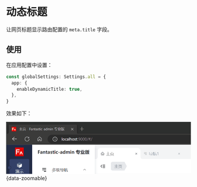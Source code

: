 # 动态标题

让网页标题显示路由配置的 `meta.title` 字段。

## 使用

在应用配置中设置：

```ts {2-4}
const globalSettings: Settings.all = {
  app: {
    enableDynamicTitle: true,
  },
}
```

效果如下：

![](/dynamic-title.gif){data-zoomable}